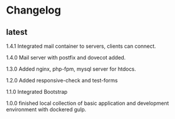 # Changelog

## latest

1.4.1
Integrated mail container to servers, clients can connect.

1.4.0
Mail server with postfix and dovecot added.

1.3.0
Added nginx, php-fpm, mysql server for htdocs.

1.2.0
Added responsive-check and test-forms

1.1.0
Integrated Bootstrap

1.0.0
finished local collection of basic application and development environment with dockered gulp.
